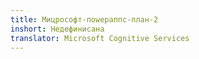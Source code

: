 ```yaml
---
title: Мицрософт-поwераппс-план-2
inshort: Недефинисана
translator: Microsoft Cognitive Services
---
```





